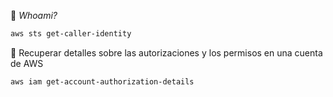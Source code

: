 :memo: *Whoami?*
```bash
aws sts get-caller-identity
```

:memo: Recuperar detalles sobre las autorizaciones y los permisos en una cuenta de AWS
```bash
aws iam get-account-authorization-details
```
